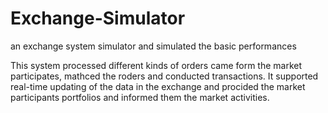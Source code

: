 Exchange-Simulator
==================

an exchange system simulator and simulated the basic performances


This system processed different kinds of orders came form the market participates, mathced the roders and conducted transactions. It supported real-time updating of the data in the exchange and procided the market participants portfolios and informed them the market activities.
